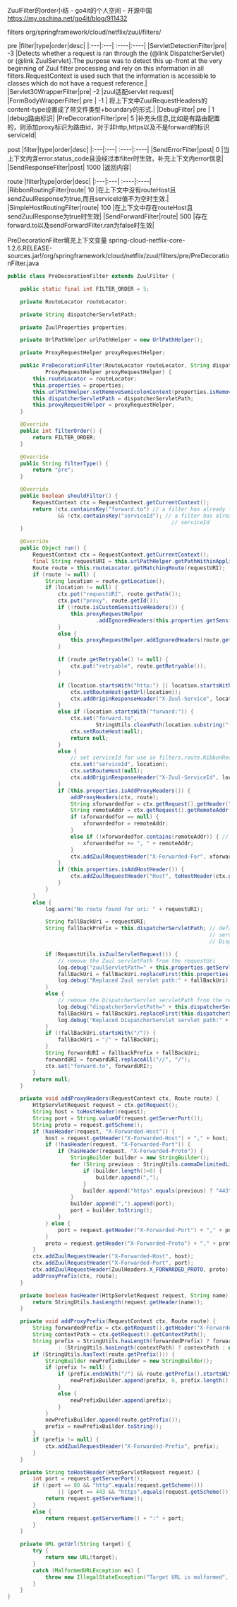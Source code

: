 ZuulFilter的order小结 - go4it的个人空间 - 开源中国 https://my.oschina.net/go4it/blog/911432

filters org/springframework/cloud/netflix/zuul/filters/

pre |filter|type|order|desc| |:---|:---| :----|:----| |ServletDetectionFilter|pre| -3 |Detects whether a request is ran through the {@link DispatcherServlet} or {@link ZuulServlet}.The purpose was to detect this up-front at the very beginning of Zuul filter processing and rely on this information in all filters.RequestContext is used such that the information is accessible to classes which do not have a request reference.| |Servlet30WrapperFilter|pre| -2 |zuul适配servlet request| |FormBodyWrapperFilter| pre | -1 | 将上下文中ZuulRequestHeaders的content-type设置成了带文件类型+boundary的形式.| |DebugFilter| pre | 1 |debug路由标识| |PreDecorationFilter|pre| 5 |补充头信息,比如是有路由配置的，则添加proxy标识为路由id，对于非http,https以及不是forward的标识serviceId|

post |filter|type|order|desc| |:---|:---| :----|:----| |SendErrorFilter|post| 0 |当上下文内含error.status_code且没经过本filter时生效，补充上下文内error信息| |SendResponseFilter|post| 1000 |返回内容|

route |filter|type|order|desc| |:---|:---| :----|:----| |RibbonRoutingFilter|route| 10 |在上下文中没有routeHost且sendZuulResponse为true,而且serviceId值不为空时生效.| |SimpleHostRoutingFilter|route| 100 |在上下文中存在routeHost且sendZuulResponse为true时生效| |SendForwardFilter|route| 500 |存在forward.to以及sendForwardFilter.ran为false时生效|

PreDecorationFilter填充上下文变量 spring-cloud-netflix-core-1.2.6.RELEASE-sources.jar!/org/springframework/cloud/netflix/zuul/filters/pre/PreDecorationFilter.java

```java
public class PreDecorationFilter extends ZuulFilter {

	public static final int FILTER_ORDER = 5;

	private RouteLocator routeLocator;

	private String dispatcherServletPath;

	private ZuulProperties properties;

	private UrlPathHelper urlPathHelper = new UrlPathHelper();

	private ProxyRequestHelper proxyRequestHelper;

	public PreDecorationFilter(RouteLocator routeLocator, String dispatcherServletPath, ZuulProperties properties,
			ProxyRequestHelper proxyRequestHelper) {
		this.routeLocator = routeLocator;
		this.properties = properties;
		this.urlPathHelper.setRemoveSemicolonContent(properties.isRemoveSemicolonContent());
		this.dispatcherServletPath = dispatcherServletPath;
		this.proxyRequestHelper = proxyRequestHelper;
	}

	@Override
	public int filterOrder() {
		return FILTER_ORDER;
	}

	@Override
	public String filterType() {
		return "pre";
	}

	@Override
	public boolean shouldFilter() {
		RequestContext ctx = RequestContext.getCurrentContext();
		return !ctx.containsKey("forward.to") // a filter has already forwarded
				&& !ctx.containsKey("serviceId"); // a filter has already determined
													// serviceId
	}

	@Override
	public Object run() {
		RequestContext ctx = RequestContext.getCurrentContext();
		final String requestURI = this.urlPathHelper.getPathWithinApplication(ctx.getRequest());
		Route route = this.routeLocator.getMatchingRoute(requestURI);
		if (route != null) {
			String location = route.getLocation();
			if (location != null) {
				ctx.put("requestURI", route.getPath());
				ctx.put("proxy", route.getId());
				if (!route.isCustomSensitiveHeaders()) {
					this.proxyRequestHelper
							.addIgnoredHeaders(this.properties.getSensitiveHeaders().toArray(new String[0]));
				}
				else {
					this.proxyRequestHelper.addIgnoredHeaders(route.getSensitiveHeaders().toArray(new String[0]));
				}

				if (route.getRetryable() != null) {
					ctx.put("retryable", route.getRetryable());
				}

				if (location.startsWith("http:") || location.startsWith("https:")) {
					ctx.setRouteHost(getUrl(location));
					ctx.addOriginResponseHeader("X-Zuul-Service", location);
				}
				else if (location.startsWith("forward:")) {
					ctx.set("forward.to",
							StringUtils.cleanPath(location.substring("forward:".length()) + route.getPath()));
					ctx.setRouteHost(null);
					return null;
				}
				else {
					// set serviceId for use in filters.route.RibbonRequest
					ctx.set("serviceId", location);
					ctx.setRouteHost(null);
					ctx.addOriginResponseHeader("X-Zuul-ServiceId", location);
				}
				if (this.properties.isAddProxyHeaders()) {
					addProxyHeaders(ctx, route);
					String xforwardedfor = ctx.getRequest().getHeader("X-Forwarded-For");
					String remoteAddr = ctx.getRequest().getRemoteAddr();
					if (xforwardedfor == null) {
						xforwardedfor = remoteAddr;
					}
					else if (!xforwardedfor.contains(remoteAddr)) { // Prevent duplicates
						xforwardedfor += ", " + remoteAddr;
					}
					ctx.addZuulRequestHeader("X-Forwarded-For", xforwardedfor);
				}
				if (this.properties.isAddHostHeader()) {
					ctx.addZuulRequestHeader("Host", toHostHeader(ctx.getRequest()));
				}
			}
		}
		else {
			log.warn("No route found for uri: " + requestURI);

			String fallBackUri = requestURI;
			String fallbackPrefix = this.dispatcherServletPath; // default fallback
																// servlet is
																// DispatcherServlet

			if (RequestUtils.isZuulServletRequest()) {
				// remove the Zuul servletPath from the requestUri
				log.debug("zuulServletPath=" + this.properties.getServletPath());
				fallBackUri = fallBackUri.replaceFirst(this.properties.getServletPath(), "");
				log.debug("Replaced Zuul servlet path:" + fallBackUri);
			}
			else {
				// remove the DispatcherServlet servletPath from the requestUri
				log.debug("dispatcherServletPath=" + this.dispatcherServletPath);
				fallBackUri = fallBackUri.replaceFirst(this.dispatcherServletPath, "");
				log.debug("Replaced DispatcherServlet servlet path:" + fallBackUri);
			}
			if (!fallBackUri.startsWith("/")) {
				fallBackUri = "/" + fallBackUri;
			}
			String forwardURI = fallbackPrefix + fallBackUri;
			forwardURI = forwardURI.replaceAll("//", "/");
			ctx.set("forward.to", forwardURI);
		}
		return null;
	}

	private void addProxyHeaders(RequestContext ctx, Route route) {
		HttpServletRequest request = ctx.getRequest();
		String host = toHostHeader(request);
		String port = String.valueOf(request.getServerPort());
		String proto = request.getScheme();
		if (hasHeader(request, "X-Forwarded-Host")) {
			host = request.getHeader("X-Forwarded-Host") + "," + host;
			if (!hasHeader(request, "X-Forwarded-Port")) {
				if (hasHeader(request, "X-Forwarded-Proto")) {
					StringBuilder builder = new StringBuilder();
					for (String previous : StringUtils.commaDelimitedListToStringArray(request.getHeader("X-Forwarded-Proto"))) {
						if (builder.length()>0) {
							builder.append(",");
						}
						builder.append("https".equals(previous) ? "443" : "80");
					}
					builder.append(",").append(port);
					port = builder.toString();
				}
			} else {
				port = request.getHeader("X-Forwarded-Port") + "," + port;
			}
			proto = request.getHeader("X-Forwarded-Proto") + "," + proto;
		}
		ctx.addZuulRequestHeader("X-Forwarded-Host", host);
		ctx.addZuulRequestHeader("X-Forwarded-Port", port);
		ctx.addZuulRequestHeader(ZuulHeaders.X_FORWARDED_PROTO, proto);
		addProxyPrefix(ctx, route);
	}

	private boolean hasHeader(HttpServletRequest request, String name) {
		return StringUtils.hasLength(request.getHeader(name));
	}

	private void addProxyPrefix(RequestContext ctx, Route route) {
		String forwardedPrefix = ctx.getRequest().getHeader("X-Forwarded-Prefix");
		String contextPath = ctx.getRequest().getContextPath();
		String prefix = StringUtils.hasLength(forwardedPrefix) ? forwardedPrefix
				: (StringUtils.hasLength(contextPath) ? contextPath : null);
		if (StringUtils.hasText(route.getPrefix())) {
			StringBuilder newPrefixBuilder = new StringBuilder();
			if (prefix != null) {
				if (prefix.endsWith("/") && route.getPrefix().startsWith("/")) {
					newPrefixBuilder.append(prefix, 0, prefix.length() - 1);
				}
				else {
					newPrefixBuilder.append(prefix);
				}
			}
			newPrefixBuilder.append(route.getPrefix());
			prefix = newPrefixBuilder.toString();
		}
		if (prefix != null) {
			ctx.addZuulRequestHeader("X-Forwarded-Prefix", prefix);
		}
	}

	private String toHostHeader(HttpServletRequest request) {
		int port = request.getServerPort();
		if ((port == 80 && "http".equals(request.getScheme()))
				|| (port == 443 && "https".equals(request.getScheme()))) {
			return request.getServerName();
		}
		else {
			return request.getServerName() + ":" + port;
		}
	}

	private URL getUrl(String target) {
		try {
			return new URL(target);
		}
		catch (MalformedURLException ex) {
			throw new IllegalStateException("Target URL is malformed", ex);
		}
	}
}
```